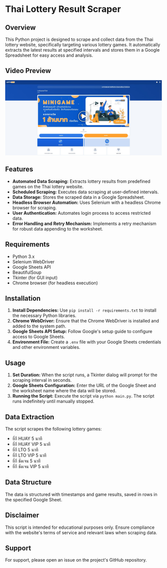 # Thai Lottery Result Scraper

## Overview
This Python project is designed to scrape and collect data from the Thai lottery website, specifically targeting various lottery games. It automatically extracts the latest results at specified intervals and stores them in a Google Spreadsheet for easy access and analysis.

## Video Preview

[![Video Preview](https://github.com/DevRex-0201/Project-Images/blob/main/video%20preview/Py-Lottery-Selenium-Scraper.png)](https://brand-car.s3.eu-north-1.amazonaws.com/Four+Seasons/Py-Lottery-Selenium-Scraper.mp4)

## Features
- **Automated Data Scraping:** Extracts lottery results from predefined games on the Thai lottery website.
- **Scheduled Scraping:** Executes data scraping at user-defined intervals.
- **Data Storage:** Stores the scraped data in a Google Spreadsheet.
- **Headless Browser Automation:** Uses Selenium with a headless Chrome browser for scraping.
- **User Authentication:** Automates login process to access restricted data.
- **Error Handling and Retry Mechanism:** Implements a retry mechanism for robust data appending to the worksheet.

## Requirements
- Python 3.x
- Selenium WebDriver
- Google Sheets API
- BeautifulSoup
- Tkinter (for GUI input)
- Chrome browser (for headless execution)

## Installation
1. **Install Dependencies:** Use `pip install -r requirements.txt` to install the necessary Python libraries.
2. **Chrome WebDriver:** Ensure that the Chrome WebDriver is installed and added to the system path.
3. **Google Sheets API Setup:** Follow Google's setup guide to configure access to Google Sheets.
4. **Environment File:** Create a `.env` file with your Google Sheets credentials and other environment variables.

## Usage
1. **Set Duration:** When the script runs, a Tkinter dialog will prompt for the scraping interval in seconds.
2. **Google Sheets Configuration:** Enter the URL of the Google Sheet and the worksheet name where the data will be stored.
3. **Running the Script:** Execute the script via `python main.py`. The script runs indefinitely until manually stopped.

## Data Extraction
The script scrapes the following lottery games:
- ยี่กี HUAY 5 นาที
- ยี่กี HUAY VIP 5 นาที
- ยี่กี LTO 5 นาที
- ยี่กี LTO VIP 5 นาที
- ยี่กี ชัดเจน 5 นาที
- ยี่กี ชัดเจน VIP 5 นาที

## Data Structure
The data is structured with timestamps and game results, saved in rows in the specified Google Sheet.

## Disclaimer
This script is intended for educational purposes only. Ensure compliance with the website's terms of service and relevant laws when scraping data.

## Support
For support, please open an issue on the project's GitHub repository.
